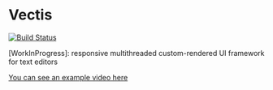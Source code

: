 # Vectis
[![Build Status](https://travis-ci.org/marcodiiga/vectis.svg?branch=master)](https://travis-ci.org/marcodiiga/vectis)

[WorkInProgress]: responsive multithreaded custom-rendered UI framework for text editors

[You can see an example video here](https://youtu.be/c_3sDx5lkv8)
